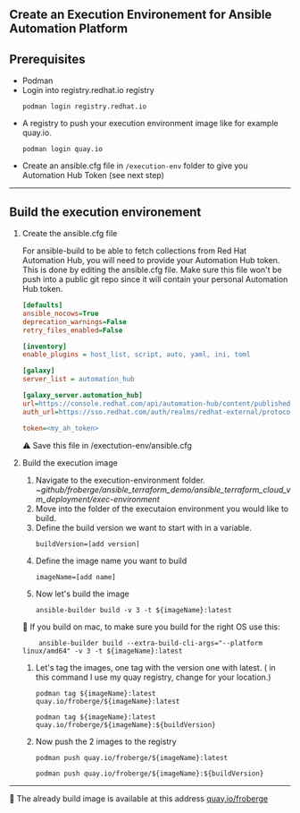 ## Create an Execution Environement for Ansible Automation Platform

## Prerequisites

* Podman
* Login into registry.redhat.io registry 
    ```script 
    podman login registry.redhat.io
    ```
* A registry to push your execution environment image like for example quay.io. 
    ```script
    podman login quay.io
    ```
* Create an ansible.cfg file in `/execution-env` folder to give you Automation Hub Token (see next step)
---

## Build the execution environement 

1. Create the ansible.cfg file

    For ansible-build to be able to fetch collections from Red Hat Automation Hub, you will need to provide your Automation Hub token. This is done by editing the ansible.cfg file. Make sure this file won't be push into a public git repo since it will contain your personal Automation Hub token.

    ``` ini
    [defaults]
    ansible_nocows=True
    deprecation_warnings=False
    retry_files_enabled=False

    [inventory]
    enable_plugins = host_list, script, auto, yaml, ini, toml

    [galaxy]
    server_list = automation_hub

    [galaxy_server.automation_hub]
    url=https://console.redhat.com/api/automation-hub/content/published/
    auth_url=https://sso.redhat.com/auth/realms/redhat-external/protocol/openid-connect/token

    token=<my_ah_token>
    ```

    :warning: Save this file in /exectution-env/ansible.cfg

2. Build the execution image

    1. Navigate to the execution-environment folder.
    _~github/froberge/ansible_terraform_demo/ansible_terraform_cloud_vm_deployment/exec-environment_
    1. Move into the folder of the executaion environment you would like to build.
    1. Define the build version we want to start with in a variable.
        ```script
        buildVersion=[add version]
        ```
    1. Define the image name you want to build
        ```script
        imageName=[add name]
        ```
    1. Now let's build the image
        ```script
        ansible-builder build -v 3 -t ${imageName}:latest
        ```
    :information_desk_person: If you build on mac, to make sure you build for the right OS use this:
    ```script
        ansible-builder build --extra-build-cli-args="--platform linux/amd64" -v 3 -t ${imageName}:latest
    ```
    1. Let's tag the images, one tag with the version one with latest. ( in this command I use my quay registry, change for your location.)
        ```script
        podman tag ${imageName}:latest quay.io/froberge/${imageName}:latest
        ```

        ```script 
        podman tag ${imageName}:latest quay.io/froberge/${imageName}:${buildVersion}
        ```
    1. Now push the 2 images to the registry
        ```script
        podman push quay.io/froberge/${imageName}:latest
        ```

        ```script
        podman push quay.io/froberge/${imageName}:${buildVersion}
        ```
---

:information_desk_person: The already build image is available at this address [quay.io/froberge](https://quay.io/repository/froberge/ansible-terraform-all?tab=tags)